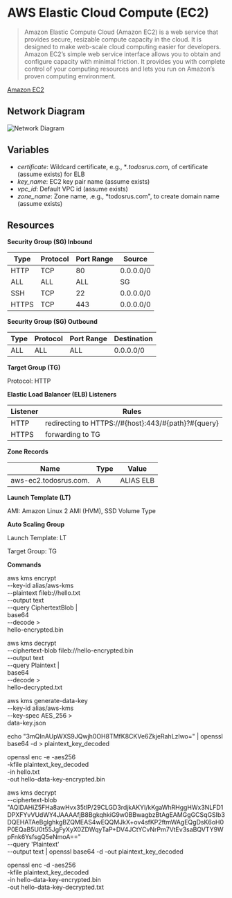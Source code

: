 # AWS Elastic Cloud Compute (EC2)

> Amazon Elastic Compute Cloud (Amazon EC2) is a web service that provides secure, resizable compute capacity in the cloud. It is designed to make web-scale cloud computing easier for developers. Amazon EC2’s simple web service interface allows you to obtain and configure capacity with minimal friction. It provides you with complete control of your computing resources and lets you run on Amazon’s proven computing environment.

[Amazon EC2](https://aws.amazon.com/ec2/)

## Network Diagram

![Network Diagram](aws-ec2.png)

## Variables

- *certificate*: Wildcard certificate, e.g., **.todosrus.com*, of certificate (assume exists) for ELB  
- *key_name*: EC2 key pair name (assume exists)
- *vpc_id*: Default VPC id (assume exists)
- *zone_name*: Zone name, .e.g., *todosrus.com", to create domain name (assume exists)

## Resources

**Security Group (SG) Inbound**

| Type  | Protocol | Port Range | Source    |
| ----- | -------- | ---------- | --------- |
| HTTP  | TCP      | 80         | 0.0.0.0/0 |
| ALL   | ALL      | ALL        | SG        |
| SSH   | TCP      | 22         | 0.0.0.0/0 |
| HTTPS | TCP      | 443        | 0.0.0.0/0 |

**Security Group (SG) Outbound**

| Type  | Protocol | Port Range | Destination |
| ----- | -------- | ---------- | ----------- |
| ALL   | ALL      | ALL        | 0.0.0.0/0   |

**Target Group (TG)**

Protocol: HTTP

**Elastic Load Balancer (ELB) Listeners**

| Listener | Rules                                               |
| -------- | --------------------------------------------------- |
| HTTP     | redirecting to HTTPS://#{host}:443/#{path}?#{query} |
| HTTPS    | forwarding to TG                                    |

**Zone Records**

| Name                  | Type | Value     |
| --------------------- | ---- | --------- |
| aws-ec2.todosrus.com. | A    | ALIAS ELB |

**Launch Template (LT)**

AMI: Amazon Linux 2 AMI (HVM), SSD Volume Type

**Auto Scaling Group**

Launch Template: LT

Target Group: TG


**Commands**

aws kms encrypt \
  --key-id  alias/aws-kms \
  --plaintext fileb://hello.txt \
  --output text \
  --query CiphertextBlob | \
  base64 \
  --decode > \
  hello-encrypted.bin

aws kms decrypt \
  --ciphertext-blob fileb://hello-encrypted.bin \
  --output text \
  --query Plaintext | \
  base64 \
  --decode > \
  hello-decrypted.txt

aws kms generate-data-key \
  --key-id alias/aws-kms \
  --key-spec AES_256 > \
  data-key.json

echo "3mQInAUpWXS9JQwjh0OH8TMfK8CKVe6ZkjeRahLzlwo=" | openssl base64 -d > plaintext_key_decoded

openssl enc -e -aes256 \
  -kfile plaintext_key_decoded \
  -in hello.txt \
  -out hello-data-key-encrypted.bin

aws kms decrypt \
  --ciphertext-blob "AQIDAHiZ5FHa8awHvx35tlP/29CLGD3rdjkAKYI/kKgaWhRHggHWx3NLFD1DPXFYvVUdWY4JAAAAfjB8BgkqhkiG9w0BBwagbzBtAgEAMGgGCSqGSIb3DQEHATAeBglghkgBZQMEAS4wEQQMJkX+ov4sfKP2ftmWAgEQgDsK6oH0P0EQaB5U0t55JgFyXyX0ZDWqyTaP+DV4JCtYCvNrPm7VtEv3saBQVTY9WpFnk6YsfsgQ5eNmoA==" \
  --query 'Plaintext' \
  --output text | openssl base64 -d -out plaintext_key_decoded

openssl enc -d -aes256 \
  -kfile plaintext_key_decoded \
  -in hello-data-key-encrypted.bin \
  -out hello-data-key-decrypted.txt


